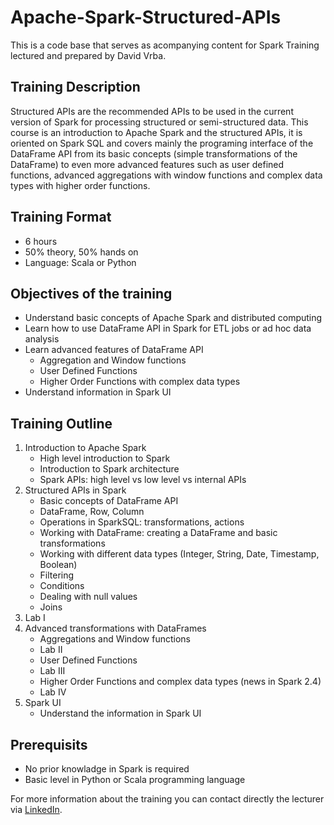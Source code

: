 # Apache-Spark-Structured-APIs
This is a code base that serves as acompanying content for Spark Training lectured and prepared by David Vrba.

## Training Description
Structured APIs are the recommended APIs to be used in the current version of Spark for processing structured or semi-structured data. This course is an introduction to Apache Spark and the structured APIs, it is oriented on Spark SQL and covers mainly the programing interface of the DataFrame API from its basic concepts (simple transformations of the DataFrame) to even more advanced features such as user defined functions, advanced aggregations with window functions and complex data types with higher order functions.

## Training Format
* 6 hours
* 50% theory, 50% hands on
* Language: Scala or Python

## Objectives of the training
* Understand basic concepts of Apache Spark and distributed computing
* Learn how to use DataFrame API in Spark for ETL jobs or ad hoc data analysis
* Learn advanced features of DataFrame API
    * Aggregation and Window functions
    * User Defined Functions
    * Higher Order Functions with complex data types
* Understand information in Spark UI


## Training Outline
1. Introduction to Apache Spark
    * High level introduction to Spark
    * Introduction to Spark architecture
    * Spark APIs: high level vs low level vs internal APIs
2. Structured APIs in Spark
    * Basic concepts of DataFrame API
    * DataFrame, Row, Column
    * Operations in SparkSQL: transformations, actions
    * Working with DataFrame: creating a DataFrame and basic transformations
    * Working with different data types (Integer, String, Date, Timestamp, Boolean)
    * Filtering
    * Conditions
    * Dealing with null values
    * Joins
3. Lab I
4. Advanced transformations with DataFrames
    * Aggregations and Window functions
    * Lab II
    * User Defined Functions
    * Lab III
    * Higher Order Functions and complex data types (news in Spark 2.4)
    * Lab IV
4. Spark UI
    * Understand the information in Spark UI

## Prerequisits
* No prior knowladge in Spark is required
* Basic level in Python or Scala programming language

For more information about the training you can contact directly the lecturer via <a href="http://www.linkedin.com/in/vrba-david" target="_blank"> LinkedIn</a>.
